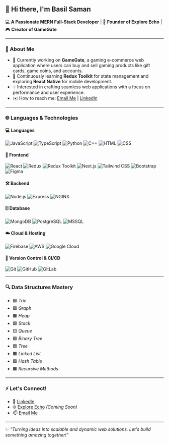 ## 👋 Hi there, I'm **Basil Saman**

💻 **A Passionate MERN Full-Stack Developer** | 🚀 **Founder of Explore Echo** | 🎮 **Creator of GameGate**

---

### 🚀 About Me

- 🔭 Currently working on **GameGate**, a gaming e-commerce web application where users can buy and sell gaming products like gift cards, game coins, and accounts.
- 🌱 Continuously learning **Redux Toolkit** for state management and exploring **React Native** for mobile development.
- 💡 Interested in crafting seamless web applications with a focus on performance and user experience.
- ✉️ How to reach me: [Email Me](mailto:basil@example.com) | [LinkedIn](https://www.linkedin.com/in/basil-saman/)

---

### 🌐 Languages & Technologies

#### 💻 **Languages**

![JavaScript](https://img.shields.io/badge/JavaScript-F7DF1E?style=for-the-badge&logo=javascript&logoColor=black)
![TypeScript](https://img.shields.io/badge/TypeScript-007ACC?style=for-the-badge&logo=typescript&logoColor=white)
![Python](https://img.shields.io/badge/Python-3776AB?style=for-the-badge&logo=python&logoColor=white)
![C++](https://img.shields.io/badge/C++-00599C?style=for-the-badge&logo=cplusplus&logoColor=white)
![HTML](https://img.shields.io/badge/HTML-E34F26?style=for-the-badge&logo=html5&logoColor=white)
![CSS](https://img.shields.io/badge/CSS-1572B6?style=for-the-badge&logo=css3&logoColor=white)

#### 🎨 **Frontend**

![React](https://img.shields.io/badge/React-61DAFB?style=for-the-badge&logo=react&logoColor=black)
![Redux](https://img.shields.io/badge/Redux-764ABC?style=for-the-badge&logo=redux&logoColor=white)
![Redux Toolkit](https://img.shields.io/badge/Redux%20Toolkit-764ABC?style=for-the-badge&logo=redux&logoColor=white)
![Next.js](https://img.shields.io/badge/Next.js-000000?style=for-the-badge&logo=nextdotjs&logoColor=white)
![Tailwind CSS](https://img.shields.io/badge/Tailwind_CSS-38B2AC?style=for-the-badge&logo=tailwind-css&logoColor=white)
![Bootstrap](https://img.shields.io/badge/Bootstrap-7952B3?style=for-the-badge&logo=bootstrap&logoColor=white)
![Figma](https://img.shields.io/badge/Figma-F24E1E?style=for-the-badge&logo=figma&logoColor=white)

#### 🛠️ **Backend**

![Node.js](https://img.shields.io/badge/Node.js-339933?style=for-the-badge&logo=nodedotjs&logoColor=white)
![Express](https://img.shields.io/badge/Express-000000?style=for-the-badge&logo=express&logoColor=white)
![NGINX](https://img.shields.io/badge/NGINX-009639?style=for-the-badge&logo=nginx&logoColor=white)

#### 🗄️ **Database**

![MongoDB](https://img.shields.io/badge/MongoDB-47A248?style=for-the-badge&logo=mongodb&logoColor=white)
![PostgreSQL](https://img.shields.io/badge/PostgreSQL-336791?style=for-the-badge&logo=postgresql&logoColor=white)
![MSSQL](https://img.shields.io/badge/MSSQL-CC2927?style=for-the-badge&logo=microsoft-sql-server&logoColor=white)

#### ☁️ **Cloud & Hosting**

![Firebase](https://img.shields.io/badge/Firebase-FFCA28?style=for-the-badge&logo=firebase&logoColor=white)
![AWS](https://img.shields.io/badge/AWS-232F3E?style=for-the-badge&logo=amazon-aws&logoColor=white)
![Google Cloud](https://img.shields.io/badge/Google%20Cloud-4285F4?style=for-the-badge&logo=google-cloud&logoColor=white)

#### 🧩 **Version Control & CI/CD**

![Git](https://img.shields.io/badge/Git-F05032?style=for-the-badge&logo=git&logoColor=white)
![GitHub](https://img.shields.io/badge/GitHub-181717?style=for-the-badge&logo=github&logoColor=white)
![GitLab](https://img.shields.io/badge/GitLab-FC6D26?style=for-the-badge&logo=gitlab&logoColor=white)

---

### 🔍 **Data Structures Mastery**

- 🟦 *Trie*  
- 🟪 *Graph*  
- 🟧 *Heap*  
- 🟥 *Stack*  
- 🟨 *Queue*  
- 🟩 *Binary Tree*  
- 🟦 *Tree*  
- 🟫 *Linked List*  
- 🟪 *Hash Table*  
- 🟧 *Recursive Methods*  

---

### ⚡ **Let's Connect!**

- 💼 [LinkedIn](https://www.linkedin.com/in/basil-saman/)
- 🌐 [Explore Echo](https://exploreecho.com) *(Coming Soon)*
- 📫 [Email Me](mailto:basil@example.com)

---

✨ *"Turning ideas into scalable and dynamic web solutions. Let's build something amazing together!"*



 
